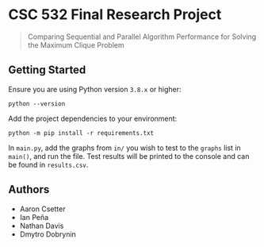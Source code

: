 # CSC 532 Final Research Project
> Comparing Sequential and Parallel Algorithm Performance for Solving the Maximum Clique Problem
 
## Getting Started
Ensure you are using Python version `3.8.x` or higher:
```commandline
python --version
```

Add the project dependencies to your environment:
```commandline
python -m pip install -r requirements.txt
```
In `main.py`, add the graphs from `in/` you wish to test to the `graphs` list in `main()`, and run the file.
Test results will be printed to the console and can be found in `results.csv`.

## Authors
* Aaron Csetter
* Ian Peña
* Nathan Davis
* Dmytro Dobrynin
